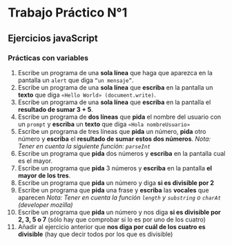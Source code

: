# Trabajo Práctico N°1
## Ejercicios javaScript
### Prácticas con variables

1. Escribe un programa de una **sola línea** que haga que aparezca en la pantalla un `alert` que diga `“un mensaje”`. 
2. Escribe un programa de una **sola línea** que **escriba** en la pantalla un **texto** que diga `«Hello World» (document.write)`.
3. Escribe un programa de una **sola línea** que **escriba** en la pantalla el **resultado de sumar 3 + 5**.
4. Escribe un programa de **dos líneas** que **pida** el nombre del usuario con un `prompt` y **escriba** un **texto** que diga `«Hola nombreUsuario»`
5. Escribe un programa de tres líneas que **pida** un número, **pida** otro número y **escriba** el **resultado de sumar estos dos números**.
*Nota: Tener en cuenta la siguiente función: `parseInt`*
6. Escribe un programa que **pida** dos números y **escriba** en la pantalla cual es el mayor.
7. Escribe un programa que **pida** 3 números y **escriba** en la pantalla **el mayor de los tres**.
8. Escribe un programa que **pida** un número y diga **si es divisible por 2**
9. Escribe un programa que **pida** una frase y **escriba** las **vocales** que aparecen
*Nota: Tener en cuenta la función `length` y `substring` o `charAt` (developer mozilla)*
10. Escribe un programa que **pida** un número y nos diga **si es divisible por 2, 3, 5 o 7** (sólo hay que comprobar si lo es por uno de los cuatro)
11. Añadir al ejercicio anterior que **nos diga por cuál de los cuatro es divisible** (hay que decir todos por los que es divisible)




